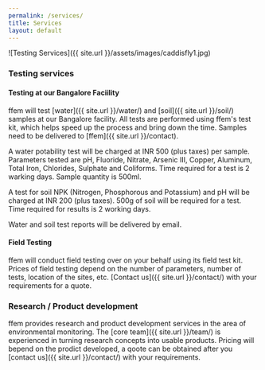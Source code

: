```yaml
---
permalink: /services/
title: Services
layout: default
---
```

![Testing Services]({{ site.url }}/assets/images/caddisfly1.jpg)
### Testing services
#### Testing at our Bangalore Faciility
ffem will test [water]({{ site.url }}/water/) and [soil]({{ site.url }}/soil/) samples at our Bangalore facility. All tests are performed using ffem's test kit, which helps speed up the process and bring down the time. Samples need to be delivered to [ffem]({{ site.url }}/contact).

A water potability test will be charged at INR 500 (plus taxes) per sample. Parameters tested are pH, Fluoride, Nitrate, Arsenic III, Copper, Aluminum, Total Iron, Chlorides, Sulphate and Coliforms. Time required for a test is 2 warking days. Sample quantity is 500ml.

A test for soil NPK (Nitrogen, Phosphorous and Potassium) and pH will be charged at INR 200 (plus taxes). 500g of soil will be required for a test. Time required for results is 2 working days.

Water and soil test reports will be delivered by email.

#### Field Testing
ffem will conduct field testing over on your behalf using its field test kit. Prices of field testing depend on the number of parameters, number of tests, location of the sites, etc. [Contact us]({{ site.url }}/contact/) with your requirements for a quote.

### Research / Product development
ffem provides research and product development services in the area of environmental monitoring. The [core team]({{ site.url }}/team/) is experienced in turning research concepts into usable products. Pricing will bepend on the prodict developed, a qoote can be obtained after you [contact us]({{ site.url }}/contact/) with your requirements.
